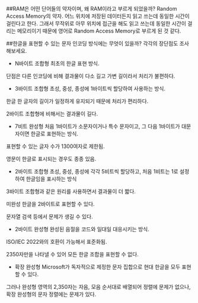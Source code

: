 ﻿##RAM은 어떤 단어들의 약자이며, 왜 RAM이라고 부르게 되었을까?
Random Access Memory의 약자.
어느 위치에 저장된 데이터든지 읽고 쓰는데 동일한 시간이 걸린다고 한다.
그래서 무작위로 아무 위치에 접근을 해도 읽고 쓰는데 동일한 시간이 걸리는 메모리이기 때문에 영어로 Random Access Memory로 부르게 된 것 같다.


##한글을 표현할 수 있는 문자 인코딩 방식에는 무엇이 있을까? 각각의 장단점도 조사해보세요.
- N바이트 조합형
최초의 한글 표현 방식.

단점은 다른 인코딩에 비해 결과물이 다소 길고 가변 길이라서 처리가 불편하다.

- 3바이트 조합형
초성, 중성, 종성에 1바이트씩 할당하여 사용하는 방식.

한글 한 글자의 길이가 일정하게 유지되기 때문에 처리가 편리하다.

2바이트 조합형에 비해서는 결과물이 길다.

- 7비트 완성형
처음 1바이트가 소문자이거나 특수 문자이고, 그 다음 1바이트가 대문자이면 한글로 표현하는 방식.

표현할 수 있는 글자 수가 1300여자로 제한됨.

영문이 한글로 표시되는 경우도 종종 있음.

* 2바이트 조합형
초성, 중성, 종성에 각각 5비트씩 할당하고, 처음 1비트는 1로 설정하여 한글임을 표시하는 방식

3바이트 조합형과 같은 원리를 사용하면서 결과물이 더 짧다.

미완성 한글을 2바이트로 표현할 수 있다.

문자열 검색 등에서 문제가 생길 수 있다.

* 2바이트 완성형
완성된 음절을 코드와 일대일 대응시키는 방식.

ISO/IEC 2022와의 호환이 가능해서 표준화됨.

2350자만을 나타낼 수 있어 모든 한글 조합을 표현할 수 없다.

* 확장 완성형
Microsoft가 독자적으로 제정한 문자 집합으로 현대 한글을 모두 표현할 수 있다.

그러나 완성형 영역의 2,350자는 자음, 모음 순서대로 배열되어 정렬에 문제가 없으나, 확장 완성형의 문자 정렬에는 문제가 있다.


